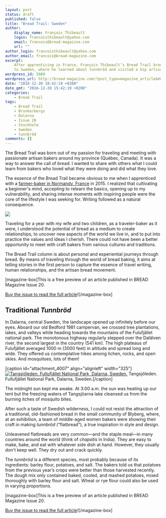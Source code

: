 ```yaml
---
layout: post
status: draft
published: false
title: "Bread Trail: Sweden"
author:
    display_name: François Thibeault
    login: francoisthibeault@yahoo.com
    email: francois@bread-magazine.com
    url: ""
author_login: francoisthibeault@yahoo.com
author_email: francois@bread-magazine.com
excerpt:
    After apprenticing in France, François Thibeault’s Bread Trail brought him
    to Sweden, where he learned about tunnbröd and visited a hip artisan bakery.
wordpress_id: 3909
wordpress_url: http://bread-magazine.com/?post_type=magazine_article&#038;p=3909
date: "2016-12-20 18:42:19 +0200"
date_gmt: "2016-12-20 15:42:19 +0200"
categories:
    - Bread Trail
tags:
    - Bread Trail
    - Brunkerbergs
    - Dalarna
    - Issue 20
    - Stockholm
    - Sweden
    - tunnbröd
comments: []
---
```


The Bread Trail was born out of my passion for traveling and meeting with passionate artisan bakers around my province (Québec, Canada). It was a way to answer the call of bread: I wanted to share with others what I could learn from bakers who loved what they were doing and did what they love.

The essence of the Bread Trail became obvious to me when I apprenticed with a [farmer-baker in Normandy, France](http://bread-magazine.com/article/farmer-miller-baker-grande-suardiere-normandy) in 2015. I realized that cultivating a beginner's mind, accepting to relearn the basics, opening up to my vulnerability, and sharing intense moments with inspiring people were the core of the lifestyle I was seeking for. Writing followed as a natural consequence.

[![](http://bread-magazine.com/wp-content/uploads/2017/05/thibeault-bread-trail-sweden-IMG_7415_v1_w-325x217.jpg)](http://bread-magazine.com/wp-content/uploads/2017/05/thibeault-bread-trail-sweden-IMG_7415_v1_w.jpg)

Traveling for a year with my wife and two children, as a traveler-baker as it were, I understood the potential of bread as a medium to create relationships, to uncover new aspects of the world we live in, and to put into practice the values and ideas I cherish. There could not have been a better opportunity to meet with craft bakers from various cultures and traditions.

The Bread Trail column is about personal and experiential journeys through bread. By means of traveling through the world of bread baking, it aims at telling stories in the first person to capture the essence of travel writing, human relationships, and the artisan bread movement.

[magazine-box]This is a free preview of an article published in BREAD Magazine Issue 20.

[Buy the issue to read the full article](https://shop.bread-magazine.com/bread-magazine-issue-20)![/magazine-box]

## Traditional _Tunnbröd_

In Dalarna, central Sweden, the landscape opened up infinitely before our eyes. Aboard our old Bedford 1981 campervan, we crossed tree plantations, lakes, and valleys while heading towards the mountains of the Fulufjället national park. The monotonous highway regularly stepped over the Dalälven river, the second largest in the country (541 km). The high plateaus of Fulufjället averaged 1000 m (3000 feet) in altitude and spread long and wide. They offered us contemplative hikes among lichen, rocks, and open skies. And mosquitoes, lots of them!

[caption id="attachment\_4007" align="alignleft" width="325"] [![Tangsjöleden. Fullufjället National Park, Dalarna, Sweden.](http://bread-magazine.com/wp-content/uploads/2017/05/thibeault-bread-trail-sweden-IMG_7283_v1_w-325x217.jpg)](http://bread-magazine.com/wp-content/uploads/2017/05/thibeault-bread-trail-sweden-IMG_7283_v1_w.jpg) Tangsjöleden. Fullufjället National Park, Dalarna, Sweden.[/caption]

The midnight sun kept me awake. At 3:00 a.m. the sun was heating up our tent but the freezing waters of Tangsjöarna lake cleansed us from the burning itches of mosquito bites.

After such a taste of Swedish wilderness, I could not resist the attraction of a traditional, old-fashioned bread in the small community of Blyberg, where, at an exhibition, a team of middle-aged women bakers were showing their craft in making _tunnbröd_ (“flatbread”), a true inspiration in style and design.

Unleavened flatbreads are very common—and the staple meal—in many countries around the world (think of _chapatis_ in India). They are easy to make, bake, and eat with whatever side dish at hand. However, they usually don't keep well. They dry out and crack quickly.

The _tunnbröd_ is a different species, most probably because of its ingredients: barley flour, potatoes, and salt. The bakers told us that potatoes from the previous year’s crops were better than those harvested recently. The dough mix only contained baked, cooled, and mashed potatoes, mixed thoroughly with barley flour and salt. Wheat or rye flour could also be used in varying proportions.

[magazine-box]This is a free preview of an article published in BREAD Magazine Issue 20.

[Buy the issue to read the full article](https://shop.bread-magazine.com/bread-magazine-issue-20)![/magazine-box]
